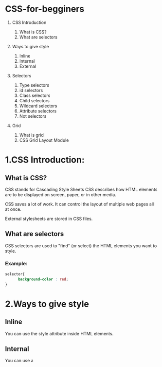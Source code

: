 # CSS-for-begginers

1. CSS Introduction
   1. What is CSS?
   2. What are selectors
      
2. Ways to give style
   1. Inline
   2. Internal
   3. External
3. Selectors
   1. Type selectors
   2. id selectors
   3. Class selectors
   4. Child selectors
   5. Wildcard selectors
   6. Attribute selectors
   7. Not selectors
  

4. Grid
   1. What is grid
   2. CSS Grid Layout Module


# 1.CSS Introduction:

## What is CSS?

CSS stands for Cascading Style Sheets
CSS describes how HTML elements are to be displayed on screen, paper, or in other media.

CSS saves a lot of work. It can control the layout of multiple web pages all at once.

External stylesheets are stored in CSS files.

## What are selectors

CSS selectors are used to "find" (or select) the HTML elements you want to style.

### Example:

```css
selector{
      background-color : red;
}
```


# 2.Ways to give style

## Inline

You can use the style attribute inside HTML elements.

## Internal 

You can use a <style> element in the <head> section.

## External

You can use <link> element to link to an external CSS file.

# 3.Selectors

## Type selectors:

you should use the type of your element.
For example if you wanna give style to paragraphs you can use `p`

```css

p{
   background-color : blue;
}
```

## id selector

yo should first give an id to the element that you want, then use the id with a # to give style to it.

For example if we wanna give style to `<p id="p1">Hello World</p>`

```css

#p1{
   color : green;
}
```

## Class selectors

HTML👇👇
```html
<h1 class = "heading">Heading1</h1>

```

CSS👇👇

```css
.heading{
    background-color: green;
    color: white;
}
```

## Child selectors

HTML 👇👇

```html
<blockquote class="test">
    <p>Hello World</p>
</blockquote>
```

CSS👇👇

```css
blockquote.test>p{
     color: crimson; 
}
```

## Wildcard selectors

```css
*{
   color: red;
}
```
This gives style to all of the elements 👆

## Attribute selectors

HTML 👇👇
```html
<p lang="Spanish">Hola Mundo</p>
```

CSS 👇👇
```css
p[lang="Spanish"]{
     color: blue;
}
```
## Not selectors

```css
:not(#para1){
    color: green;
}
```

This gives style to all of the elements except the element that its id is para1👆


# 4.Grid

## What is grid??

CSS Grid gives you the tools to create basic and advanced website layouts in responsive ways that look great on mobile, tablet, and desktop devices.

## CSS Grid Layout Module

<img src="https://github.com/AHGh1386/CSS-for-begginers/blob/main/IMG_20230828_103840.jpg">

### Example:
HTML 👇👇
```html
<div class="grid-container">
  <div class="grid-item">1</div>
  <div class="grid-item">2</div>
  <div class="grid-item">3</div>
  <div class="grid-item">4</div>
  <div class="grid-item">5</div>
  <div class="grid-item">6</div>
  <div class="grid-item">7</div>
  <div class="grid-item">8</div>
  <div class="grid-item">9</div>
</div>
```
CSS👇👇
```css
.grid-container{
     display : grid;
}
```

<img src="https://github.com/AHGh1386/CSS-for-begginers/blob/main/IMG_20230828_104654.jpg">

